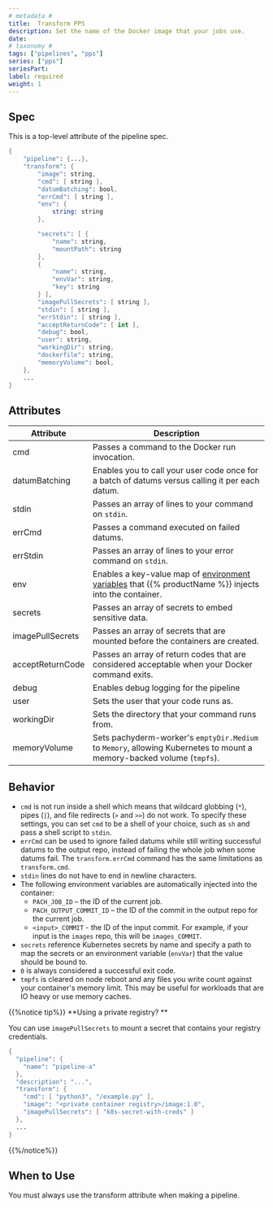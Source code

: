 ```yaml
---
# metadata # 
title:  Transform PPS
description: Set the name of the Docker image that your jobs use.
date: 
# taxonomy #
tags: ["pipelines", "pps"]
series: ["pps"]
seriesPart:
label: required 
weight: 1
---
```


## Spec 
This is a top-level attribute of the pipeline spec. 

```s
{
    "pipeline": {...},
    "transform": {
        "image": string,
        "cmd": [ string ],
        "datumBatching": bool,
        "errCmd": [ string ],
        "env": {
            string: string
        },

        "secrets": [ {
            "name": string,
            "mountPath": string
        },
        {
            "name": string,
            "envVar": string,
            "key": string
        } ],
        "imagePullSecrets": [ string ],
        "stdin": [ string ],
        "errStdin": [ string ],
        "acceptReturnCode": [ int ],
        "debug": bool,
        "user": string,
        "workingDir": string,
        "dockerfile": string,
        "memoryVolume": bool,
    },
    ...
}

```

## Attributes

|Attribute|Description|
|-|-|
|cmd| Passes a command to the Docker run invocation.|
|datumBatching|Enables you to call your user code once for a batch of datums versus calling it per each datum.|
|stdin| Passes an array of lines to your command on `stdin`.|
|errCmd| Passes a command executed on failed datums.|
|errStdin| Passes an array of lines to your error command on `stdin`.|
|env| Enables a key-value map of [environment variables](/{{%release%}}/set-up/environment-variables/) that {{% productName %}} injects into the container. |
|secrets| Passes an array of secrets to embed sensitive data. |
|imagePullSecrets| Passes an array of secrets that are mounted before the containers are created.|
|acceptReturnCode| Passes an array of return codes that are considered acceptable when your Docker command exits.|
|debug| Enables debug logging for the pipeline|
|user| Sets the user that your code runs as.|
|workingDir| Sets the directory that your command runs from.|
|memoryVolume| Sets pachyderm-worker's `emptyDir.Medium` to `Memory`, allowing Kubernetes to mount a memory-backed volume (`tmpfs`).|


## Behavior 

- `cmd` is not run inside a shell which means that wildcard globbing (`*`), pipes (`|`), and file redirects (`>` and `>>`) do not work. To specify these settings, you can set `cmd` to be a shell of your choice, such as `sh` and pass a shell script to `stdin`.
-  `errCmd` can be used to ignore failed datums while still writing successful datums to the output repo, instead of failing the whole job when some datums fail. The `transform.errCmd` command has the same limitations as `transform.cmd`.
-  `stdin` lines do not have to end in newline characters.
-  The following environment variables are automatically injected into the container:
   * `PACH_JOB_ID` – the ID of the current job.
   * `PACH_OUTPUT_COMMIT_ID` – the ID of the commit in the output repo for 
   the current job.
   * `<input>_COMMIT` - the ID of the input commit. For example, if your
   input is the `images` repo, this will be `images_COMMIT`.
- `secrets` reference Kubernetes secrets by name and specify a path to map the secrets or
an environment variable (`envVar`) that the value should be bound to.
-  `0` is always considered a successful exit code.
-  `tmpfs` is cleared on node reboot and any files you write count against your container's memory limit. This may be useful for workloads that are IO heavy or use memory caches.

{{%notice tip%}}
**Using a private registry? **

You can use `imagePullSecrets` to mount a secret that contains your registry credentials.

```s
{
  "pipeline": {
    "name": "pipeline-a"
  },
  "description": "...",
  "transform": {
    "cmd": [ "python3", "/example.py" ],
    "image": "<private container registry>/image:1.0",
    "imagePullSecrets": [ "k8s-secret-with-creds" ]
  },
  ...
}
```
{{%/notice%}}


## When to Use 

You must always use the transform attribute when making a pipeline. 